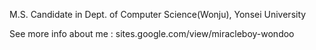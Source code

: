 M.S. Candidate in Dept. of Computer Science(Wonju), Yonsei University

See more info about me : sites.google.com/view/miracleboy-wondoo
